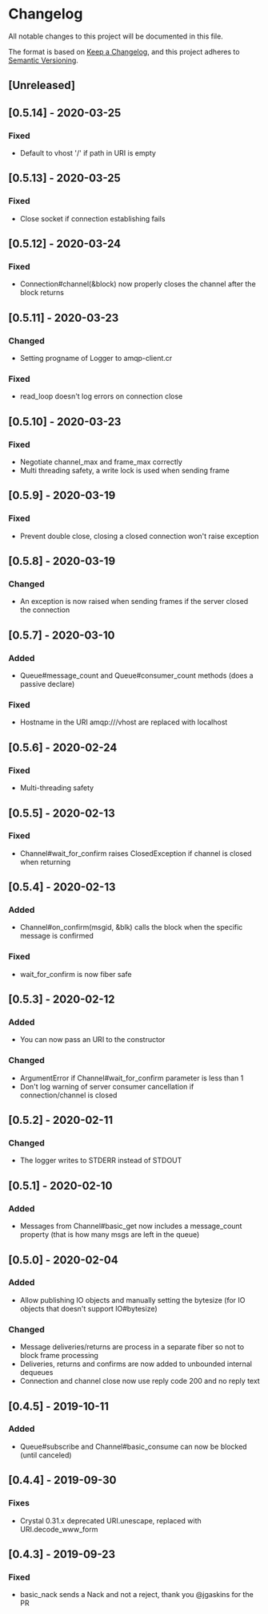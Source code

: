 # Changelog
All notable changes to this project will be documented in this file.

The format is based on [Keep a Changelog](https://keepachangelog.com/en/1.1.0/),
and this project adheres to [Semantic Versioning](https://semver.org/spec/v2.0.0.html).

## [Unreleased]

## [0.5.14] - 2020-03-25

### Fixed
- Default to vhost '/' if path in URI is empty

## [0.5.13] - 2020-03-25

### Fixed
- Close socket if connection establishing fails

## [0.5.12] - 2020-03-24

### Fixed
- Connection#channel(&block) now properly closes the channel after the block returns

## [0.5.11] - 2020-03-23

### Changed
- Setting progname of Logger to amqp-client.cr

### Fixed
- read_loop doesn't log errors on connection close

## [0.5.10] - 2020-03-23

### Fixed
- Negotiate channel_max and frame_max correctly
- Multi threading safety, a write lock is used when sending frame

## [0.5.9] - 2020-03-19

### Fixed
- Prevent double close, closing a closed connection won't raise exception

## [0.5.8] - 2020-03-19

### Changed
- An exception is now raised when sending frames if the server closed the connection

## [0.5.7] - 2020-03-10

### Added
- Queue#message_count and Queue#consumer_count methods (does a passive declare)

### Fixed
- Hostname in the URI amqp:///vhost are replaced with localhost

## [0.5.6] - 2020-02-24

### Fixed
- Multi-threading safety

## [0.5.5] - 2020-02-13

### Fixed
- Channel#wait_for_confirm raises ClosedException if channel is closed when returning

## [0.5.4] - 2020-02-13

### Added
- Channel#on_confirm(msgid, &blk) calls the block when the specific message is confirmed

### Fixed
- wait_for_confirm is now fiber safe

## [0.5.3] - 2020-02-12

### Added
- You can now pass an URI to the constructor

### Changed
- ArgumentError if Channel#wait_for_confirm parameter is less than 1
- Don't log warning of server consumer cancellation if connection/channel is closed

## [0.5.2] - 2020-02-11

### Changed
- The logger writes to STDERR instead of STDOUT

## [0.5.1] - 2020-02-10

### Added
- Messages from Channel#basic_get now includes a message_count property (that is how many msgs are left in the queue)

## [0.5.0] - 2020-02-04

### Added
- Allow publishing IO objects and manually setting the bytesize (for IO objects that doesn't support IO#bytesize)

### Changed
- Message deliveries/returns are process in a separate fiber so not to block frame processing
- Deliveries, returns and confirms are now added to unbounded internal dequeues
- Connection and channel close now use reply code 200 and no reply text

## [0.4.5] - 2019-10-11

### Added
- Queue#subscribe and Channel#basic_consume can now be blocked (until canceled)

## [0.4.4] - 2019-09-30

### Fixes
- Crystal 0.31.x deprecated URI.unescape, replaced with URI.decode_www_form

## [0.4.3] - 2019-09-23

### Fixed
- basic_nack sends a Nack and not a reject, thank you @jgaskins for the PR
